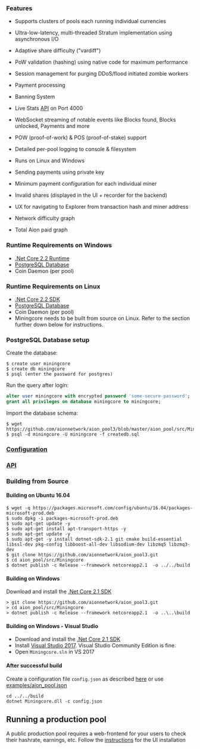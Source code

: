 
### Features

- Supports clusters of pools each running individual currencies
- Ultra-low-latency, multi-threaded Stratum implementation using asynchronous I/O
- Adaptive share difficulty ("vardiff")
- PoW validation (hashing) using native code for maximum performance
- Session management for purging DDoS/flood initiated zombie workers
- Payment processing
- Banning System
- Live Stats [API](https://github.com/aionnetwork/aion_pool3/wiki/API) on Port 4000
- WebSocket streaming of notable events like Blocks found, Blocks unlocked, Payments and more
- POW (proof-of-work) & POS (proof-of-stake) support
- Detailed per-pool logging to console & filesystem
- Runs on Linux and Windows

- Sending payments using private key
- Minimum payment configuration for each individual miner
- Invalid shares (displayed in the UI + recorder for the backend)
- UX for navigating to Explorer from transaction hash and miner address
- Network difficulty graph
- Total Aion paid graph


### Runtime Requirements on Windows

- [.Net Core 2.2 Runtime](https://www.microsoft.com/net/download/core)
- [PostgreSQL Database](https://www.postgresql.org/)
- Coin Daemon (per pool)

### Runtime Requirements on Linux

- [.Net Core 2.2 SDK](https://www.microsoft.com/net/download/core)
- [PostgreSQL Database](https://www.postgresql.org/)
- Coin Daemon (per pool)
- Miningcore needs to be built from source on Linux. Refer to the section further down below for instructions.



### PostgreSQL Database setup

Create the database:

```console
$ create user miningcore
$ create db miningcore
$ psql (enter the password for postgres)
```

Run the query after login:

```sql
alter user miningcore with encrypted password 'some-secure-password';
grant all privileges on database miningcore to miningcore;
```

Import the database schema:

```console
$ wget https://github.com/aionnetwork/aion_pool3/blob/master/aion_pool/src/Miningcore/Persistence/Postgres/Scripts/cleandb.sql
$ psql -d miningcore -U miningcore -f createdb.sql
```

### [Configuration](https://github.com/aionnetwork/aion_pool3/wiki/Configuration)

### [API](https://github.com/aionnetwork/aion_pool3/wiki/API)

### Building from Source

#### Building on Ubuntu 16.04

```console
$ wget -q https://packages.microsoft.com/config/ubuntu/16.04/packages-microsoft-prod.deb
$ sudo dpkg -i packages-microsoft-prod.deb
$ sudo apt-get update -y
$ sudo apt-get install apt-transport-https -y
$ sudo apt-get update -y
$ sudo apt-get -y install dotnet-sdk-2.1 git cmake build-essential libssl-dev pkg-config libboost-all-dev libsodium-dev libzmq5 libzmq3-dev
$ git clone https://github.com/aionnetwork/aion_pool3.git
$ cd aion_pool/src/Miningcore
$ dotnet publish -c Release --framework netcoreapp2.1  -o ../../build
```

#### Building on Windows

Download and install the [.Net Core 2.1 SDK](https://www.microsoft.com/net/download/core)

```dosbatch
> git clone https://github.com/aionnetwork/aion_pool3.git
> cd aion_pool/src/Miningcore
> dotnet publish -c Release --framework netcoreapp2.1  -o ..\..\build
```

#### Building on Windows - Visual Studio

- Download and install the [.Net Core 2.1 SDK](https://www.microsoft.com/net/download/core)
- Install [Visual Studio 2017](https://www.visualstudio.com/vs/). Visual Studio Community Edition is fine.
- Open `Miningcore.sln` in VS 2017


#### After successful build

Create a configuration file <code>config.json</code> as described [here](https://github.com/aionnetwork/aion_pool3/wiki/Configuration) or use [examples/aion_pool.json](https://github.com/aionnetwork/aion_pool3/blob/master/aion_pool/examples/aion_pool.json)

```
cd ../../build
dotnet Miningcore.dll -c config.json
```

## Running a production pool

A public production pool requires a web-frontend for your users to check their hashrate, earnings, etc. Follow the [instructions](https://github.com/aionnetwork/aion_pool3/tree/master/ui) for the UI installation  

